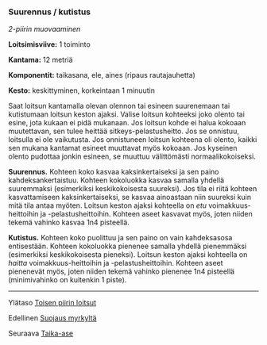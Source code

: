 ### Suurennus / kutistus

*2-piirin muovaaminen*

**Loitsimisviive:** 1 toiminto

**Kantama:** 12 metriä

**Komponentit:** taikasana, ele, aines (ripaus rautajauhetta)

**Kesto:** keskittyminen, korkeintaan 1 minuutin

Saat loitsun kantamalla olevan olennon tai esineen suurenemaan tai kutistumaan loitsun keston ajaksi. Valise loitsun kohteeksi joko olento tai esine, jota kukaan ei pidä mukanaan. Jos loitsun kohde ei halua kokoaan muutettavan, sen tulee heittää sitkeys-pelastusheitto. Jos se onnistuu, loitsulla ei ole vaikutusta. Jos onnistuneen loitsun kohteena oli olento, kaikki sen mukana kantamat esineet muuttavat myös kokoaan. Jos kyseinen olento pudottaa jonkin esineen, se muuttuu välittömästi normaalikokoiseksi.

**Suurennus.** Kohteen koko kasvaa kaksinkertaiseksi ja sen paino kahdeksankertaistuu. Kohteen kokoluokka kasvaa samalla yhdellä suuremmaksi (esimerkiksi keskikokoisesta suureksi). Jos tila ei riitä kohteen kasvattamiseen kaksinkertaiseksi, se kasvaa ainoastaan niin suureksi kuin mitä tila antaa myöten. Loitsun keston ajaksi kohteella on *etu* voimakkuus-heittoihin ja -pelastusheittoihin. Kohteen aseet kasvavat myös, joten niiden tekemä vahinko kasvaa 1n4 pisteellä.

**Kutistus.** Kohteen koko puolittuu ja sen paino on vain kahdeksasosa entisestään. Kohteen kokoluokka pienenee samalla yhdellä pienemmäksi (esimerkiksi keskikokoisesta pieneksi). Loitsun keston ajaksi kohteella on *haitta* voimakkuus-heittoihin ja -pelastusheittoihin. Kohteen aseet pienenevät myös, joten niiden tekemä vahinko pienenee 1n4 pisteellä (minimivahinko on kuitenkin 1 piste).	

----

Ylätaso [Toisen piirin loitsut](2_piirin_loitsut)

Edellinen [Suojaus myrkyltä](Suojaus_myrkyltä)

Seuraava [Taika-ase](Taika-ase)
